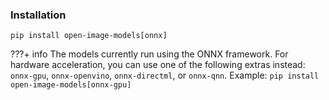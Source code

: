 ### Installation

```shell
pip install open-image-models[onnx]
```

???+ info
    The models currently run using the ONNX framework. For hardware acceleration, you can use one of the following
    extras instead: `onnx-gpu`, `onnx-openvino`, `onnx-directml`, or `onnx-qnn`.
    Example: `pip install open-image-models[onnx-gpu]`

